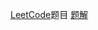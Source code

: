 [LeetCode](https://leetcode.com/)题目
[题解](https://github.com/azl397985856/leetcode/tree/master/problems)
